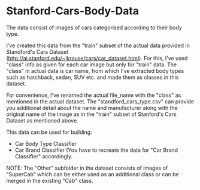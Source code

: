 # Stanford-Cars-Body-Data

The data consist of images of cars categorised according to their body type. 

I've created this data from the "train" subset of the actual data provided in Standford's Cars Dataset (http://ai.stanford.edu/~jkrause/cars/car_dataset.html). For this, I've used "class" info as given for each car image but only for "train" data. The "class" in actual data is car name, from which I've extracted body types such as hatchback, sedan, SUV etc. and made them as classes in this dataset.

For convenience, I've renamed the actual file_name with the "class" as mentioned in the actual dataset. The "standford_cars_type.csv" can provide you additional detail about the name and manufacturer along with the original name of the image as in the "train" subset of Stanford's Cars Dataset as mentioned above.

This data can be used for building:
- Car Body Type Classifier
- Car Brand Classifier (You have to recreate the data for "Car Brand Classifier" accordingly.

NOTE:
The "Other" subfolder in the dataset consists of images of "SuperCab" which can be either used as an additional class or can be merged in the existing "Cab" class.
